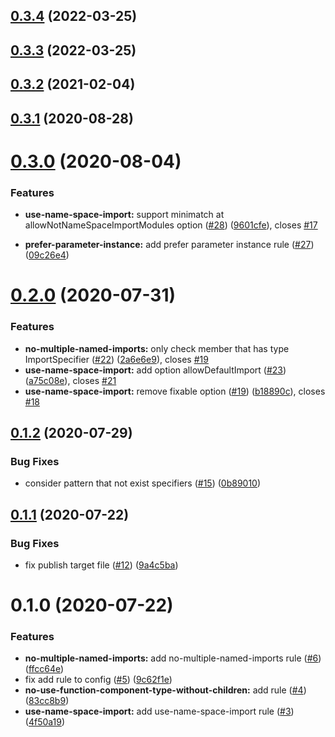 ## [0.3.4](https://github.com/hrbrain/eslint-plugin/compare/v0.3.3...v0.3.4) (2022-03-25)



## [0.3.3](https://github.com/hrbrain/eslint-plugin/compare/v0.3.2...v0.3.3) (2022-03-25)



## [0.3.2](https://github.com/hrbrain/eslint-plugin/compare/v0.3.1...v0.3.2) (2021-02-04)



## [0.3.1](https://github.com/hrbrain/eslint-plugin/compare/v0.3.0...v0.3.1) (2020-08-28)



# [0.3.0](https://github.com/hrbrain/eslint-plugin/compare/v0.2.0...v0.3.0) (2020-08-04)

### Features

- **use-name-space-import:** support minimatch at allowNotNameSpaceImportModules option ([#28](https://github.com/hrbrain/eslint-plugin/issues/28)) ([9601cfe](https://github.com/hrbrain/eslint-plugin/commit/9601cfe8f20248a5aa71da372f4e09735d6bfe39)), closes [#17](https://github.com/hrbrain/eslint-plugin/issues/17)

- **prefer-parameter-instance:** add prefer parameter instance rule ([#27](https://github.com/hrbrain/eslint-plugin/issues/27)) ([09c26e4](https://github.com/hrbrain/eslint-plugin/commit/09c26e4a2ba55c285b377d8b68424dee1b71bcbc))

# [0.2.0](https://github.com/hrbrain/eslint-plugin/compare/v0.1.2...v0.2.0) (2020-07-31)

### Features

- **no-multiple-named-imports:** only check member that has type ImportSpecifier ([#22](https://github.com/hrbrain/eslint-plugin/issues/22)) ([2a6e6e9](https://github.com/hrbrain/eslint-plugin/commit/2a6e6e9be834d7ad8cf27008e604d3f56c5a1fd8)), closes [#19](https://github.com/hrbrain/eslint-plugin/issues/19)
- **use-name-space-import:** add option allowDefaultImport ([#23](https://github.com/hrbrain/eslint-plugin/issues/23)) ([a75c08e](https://github.com/hrbrain/eslint-plugin/commit/a75c08e85e4b9733e948133e3e1c1daf39327581)), closes [#21](https://github.com/hrbrain/eslint-plugin/issues/21)
- **use-name-space-import:** remove fixable option ([#19](https://github.com/hrbrain/eslint-plugin/issues/19)) ([b18890c](https://github.com/hrbrain/eslint-plugin/commit/b18890c625fcbd602a601c593c2d5036830882c1)), closes [#18](https://github.com/hrbrain/eslint-plugin/issues/18)

## [0.1.2](https://github.com/hrbrain/eslint-plugin/compare/v0.1.1...v0.1.2) (2020-07-29)

### Bug Fixes

- consider pattern that not exist specifiers ([#15](https://github.com/hrbrain/eslint-plugin/issues/15)) ([0b89010](https://github.com/hrbrain/eslint-plugin/commit/0b890105502802efdf2cf70f3cc4de35f591807f))

## [0.1.1](https://github.com/hrbrain/eslint-plugin/compare/v0.1.0...v0.1.1) (2020-07-22)

### Bug Fixes

- fix publish target file ([#12](https://github.com/hrbrain/eslint-plugin/issues/12)) ([9a4c5ba](https://github.com/hrbrain/eslint-plugin/commit/9a4c5ba76edab753f9c5d1549bf080706b9364ed))

# 0.1.0 (2020-07-22)

### Features

- **no-multiple-named-imports:** add no-multiple-named-imports rule ([#6](https://github.com/hrbrain/eslint-plugin/issues/6)) ([ffcc64e](https://github.com/hrbrain/eslint-plugin/commit/ffcc64e4b0a11a92e8de99780013db8e40e00967))
- fix add rule to config ([#5](https://github.com/hrbrain/eslint-plugin/issues/5)) ([9c62f1e](https://github.com/hrbrain/eslint-plugin/commit/9c62f1e1abcaf6670f211c8df2080798491c2411))
- **no-use-function-component-type-without-children:** add rule ([#4](https://github.com/hrbrain/eslint-plugin/issues/4)) ([83cc8b9](https://github.com/hrbrain/eslint-plugin/commit/83cc8b9113c094231892c2648c3fd5fcb32b0d0b))
- **use-name-space-import:** add use-name-space-import rule ([#3](https://github.com/hrbrain/eslint-plugin/issues/3)) ([4f50a19](https://github.com/hrbrain/eslint-plugin/commit/4f50a19db11eb59d6bdd7faccf408d6bf0b03801))
